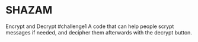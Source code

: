 # SHAZAM
Encrypt and Decrypt #challenge1
A code that can help people scrypt messages if needed, and decipher them afterwards with the decrypt button. 
